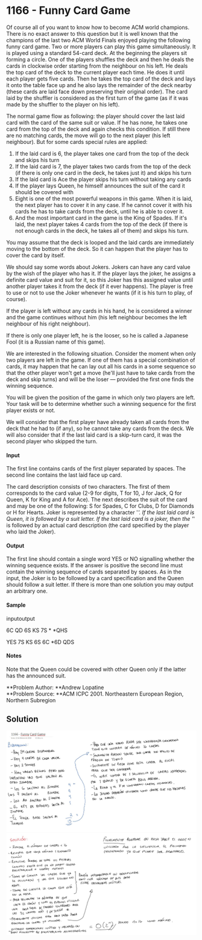 # 1166 - Funny Card Game
Of course all of you want to know how to become ACM world champions. There is no exact answer to this question but it is well known that the champions of the last two ACM World Finals enjoyed playing the following funny card game. Two or more players can play this game simultaneously. It is played using a standard 54-card deck. At the beginning the players sit forming a circle. One of the players shuffles the deck and then he deals the cards in clockwise order starting from the neighbour on his left. He deals the top card of the deck to the current player each time. He does it until each player gets five cards. Then he takes the top card of the deck and lays it onto the table face up and he also lays the remainder of the deck nearby (these cards are laid face down preserving their original order). The card laid by the shuffler is considered as the first turn of the game (as if it was made by the shuffler to the player on his left).

The normal game flow as following: the player should cover the last laid card with the card of the same suit or value. If he has none, he takes one card from the top of the deck and again checks this condition. If still there are no matching cards, the move will go to the next player (his left neighbour). But for some cards special rules are applied:

1. If the laid card is 6, the player takes one card from the top of the deck and skips his turn
2. If the laid card is 7, the player takes two cards from the top of the deck (if there is only one card in the deck, he takes just it) and skips his turn
3. If the laid card is Ace the player skips his turn without taking any cards
4. If the player lays Queen, he himself announces the suit of the card it should be covered with
5. Eight is one of the most powerful weapons in this game. When it is laid, the next player has to cover it in any case. If he cannot cover it with his cards he has to take cards from the deck, until he is able to cover it.
6. And the most important card in the game is the King of Spades. If it's laid, the next player takes 4 cards from the top of the deck (if there is not enough cards in the deck, he takes all of them) and skips his turn.

You may assume that the deck is looped and the laid cards are immediately moving to the bottom of the deck. So it can happen that the player has to cover the card by itself.

We should say some words about Jokers. Jokers can have any card value by the wish of the player who has it. If the player lays the joker, he assigns a definite card value and suit for it, so this Joker has this assigned value until another player takes it from the deck (if it ever happens). The player is free to use or not to use the Joker whenever he wants (if it is his turn to play, of course).

If the player is left without any cards in his hand, he is considered a winner and the game continues without him (his left neighbour becomes the left neighbour of his right neighbour).

If there is only one player left, he is the looser, so he is called a Japanese Fool (it is a Russian name of this game).

We are interested in the following situation. Consider the moment when only two players are left in the game. If one of them has a special combination of cards, it may happen that he can lay out all his cards in a some sequence so that the other player won't get a move (he'll just have to take cards from the deck and skip turns) and will be the loser — provided the first one finds the winning sequence.

You will be given the position of the game in which only two players are left. Your task will be to determine whether such a winning sequence for the first player exists or not.

We will consider that the first player have already taken all cards from the deck that he had to (if any), so he cannot take any cards from the deck. We will also consider that if the last laid card is a skip-turn card, it was the second player who skipped the turn.

#### Input

The first line contains cards of the first player separated by spaces. The second line contains the last laid face up card.

The card description consists of two characters. The first of them corresponds to the card value (2-9 for digits, T for 10, J for Jack, Q for Queen, K for King and A for Ace). The next describes the suit of the card and may be one of the following: S for Spades, C for Clubs, D for Diamonds or H for Hearts. Joker is represented by a character '*'. If the last laid card is Queen, it is followed by a suit letter. If the last laid card is a joker, then the '*' is followed by an actual card description (the card specified by the player who laid the Joker).

#### Output

The first line should contain a single word YES or NO signalling whether the winning sequence exists. If the answer is positive the second line must contain the winning sequence of cards separated by spaces. As in the input, the Joker is to be followed by a card specification and the Queen should follow a suit letter. If there is more than one solution you may output an arbitrary one.

#### Sample

inputoutput

 

6C QD 6S KS 7S *
*QHS
 

YES
7S KS 6S 6C *6D QDS

#### Notes

Note that the Queen could be covered with other Queen only if the latter has the announced suit.

**Problem Author: **Andrew Lopatine  
**Problem Source: **ACM ICPC 2001. Northeastern European Region, Northern Subregion

## Solution

![alt text](https://github.com/MikeSagnelli/PrograAvanzada2018/blob/master/proyectos/proyecto1/proyecto1_1.JPG)
![alt text](https://github.com/MikeSagnelli/PrograAvanzada2018/blob/master/proyectos/proyecto1/proyecto1_2.JPG)